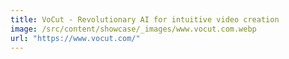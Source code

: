 ```yaml
---
title: VoCut - Revolutionary AI for intuitive video creation
image: /src/content/showcase/_images/www.vocut.com.webp
url: "https://www.vocut.com/"
---
```

